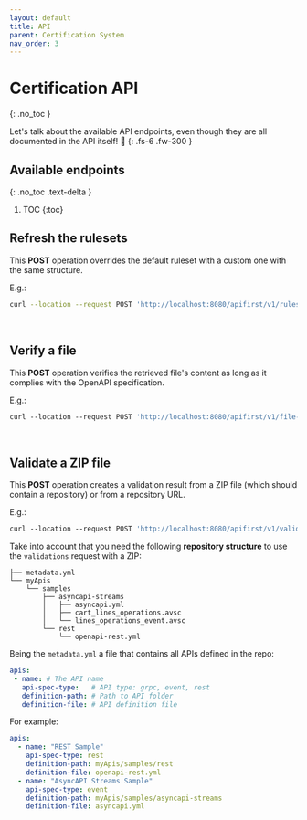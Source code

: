 ```yaml
---
layout: default
title: API
parent: Certification System
nav_order: 3
---
```


# Certification **API**
{: .no_toc }

Let's talk about the available API endpoints, even though they are all documented in the API itself! 🤠 
{: .fs-6 .fw-300 }

## Available endpoints
{: .no_toc .text-delta }

1. TOC
{:toc}

<!-- todo: link a Swagger. -->

## Refresh the rulesets

This **POST** operation overrides the default ruleset with a custom one with the same structure.

<div class="code-example" markdown="1">
E.g.:

```bash
curl --location --request POST 'http://localhost:8080/apifirst/v1/rulesets/refresh'
```
</div>

<br>

## Verify a file

This **POST** operation verifies the retrieved file's content as long as it complies with the OpenAPI specification. 

<div class="code-example" markdown="1">
E.g.:

```bash
curl --location --request POST 'http://localhost:8080/apifirst/v1/file-verify-protocol' \--header 'Content-Type: multipart/form-data' \--header 'Accept: application/json' \--form 'url="https://raw.githubusercontent.com/..."' \--form 'apiProtocol="1"'
```
</div>

<br>

## Validate a ZIP file

This **POST** operation creates a validation result from a ZIP file (which should contain a repository) or from a repository URL. 

<div class="code-example" markdown="1">
E.g.:

```bash
curl --location --request POST 'http://localhost:8080/apifirst/v1/validations' \--header 'Content-Type: multipart/form-data' \--header 'Accept: application/json' \--form 'url="https://github.com/..."' \--form 'validationType="1"' \--form 'isVerbose="false"'
```
</div>

Take into account that you need the following **repository structure** to use the `validations` request with a ZIP:

```
├── metadata.yml
└── myApis
    └── samples
        ├── asyncapi-streams
        │   ├── asyncapi.yml
        │   ├── cart_lines_operations.avsc
        │   └── lines_operations_event.avsc
        └── rest
            └── openapi-rest.yml
```

Being the `metadata.yml` a file that contains all APIs defined in the repo:

```yml
apis:
 - name: # The API name
   api-spec-type:   # API type: grpc, event, rest
   definition-path: # Path to API folder
   definition-file: # API definition file
```

<div class="code-example" markdown="1">
For example:

```yml
apis:
  - name: "REST Sample"
    api-spec-type: rest
    definition-path: myApis/samples/rest
    definition-file: openapi-rest.yml
  - name: "AsyncAPI Streams Sample"
    api-spec-type: event
    definition-path: myApis/samples/asyncapi-streams
    definition-file: asyncapi.yml
```
</div>